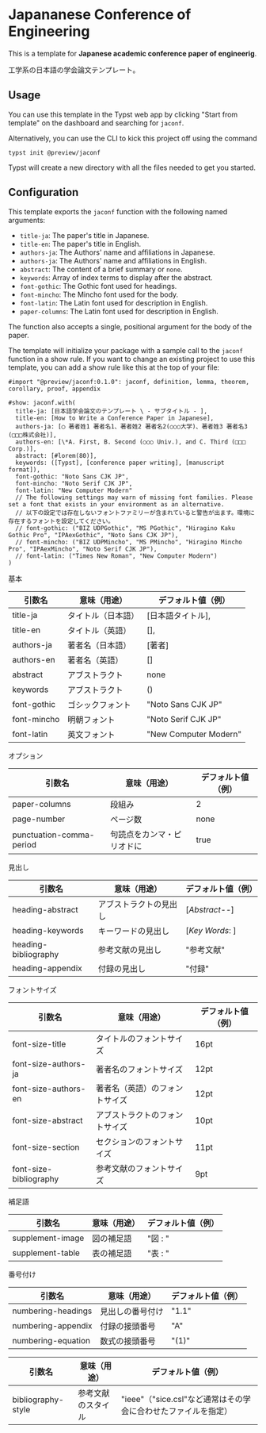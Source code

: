 # Japananese Conference of Engineering

This is a template for **Japanese academic conference paper of engineerig**.

工学系の日本語の学会論文テンプレート。

## Usage

You can use this template in the Typst web app by clicking "Start from template"
on the dashboard and searching for `jaconf`.

Alternatively, you can use the CLI to kick this project off using the command

```
typst init @preview/jaconf
```

Typst will create a new directory with all the files needed to get you started.

## Configuration

This template exports the `jaconf` function with the following named arguments:

- `title-ja`: The paper's title in Japanese.
- `title-en`: The paper's title in English.
- `authors-ja`: The Authors' name and affiliations in Japanese.
- `authors-ja`: The Authors' name and affiliations in English.
- `abstract`: The content of a brief summary or `none`.
- `keywords`: Array of index terms to display after the abstract.
- `font-gothic`: The Gothic font used for headings.
- `font-mincho`: The Mincho font used for the body.
- `font-latin`: The Latin font used for description in English.
- `paper-columns`: The Latin font used for description in English.

The function also accepts a single, positional argument for the body of the
paper.

The template will initialize your package with a sample call to the `jaconf`
function in a show rule. If you want to change an existing project to use this
template, you can add a show rule like this at the top of your file:

```typ
#import "@preview/jaconf:0.1.0": jaconf, definition, lemma, theorem, corollary, proof, appendix

#show: jaconf.with(
  title-ja: [日本語学会論文のテンプレート \ - サブタイトル - ],
  title-en: [How to Write a Conference Paper in Japanese],
  authors-ja: [◯ 著者姓1 著者名1、著者姓2 著者名2(○○○大学)、著者姓3 著者名3 (□□□株式会社)],
  authors-en: [\*A. First, B. Second (○○○ Univ.), and C. Third (□□□ Corp.)],
  abstract: [#lorem(80)],
  keywords: ([Typst], [conference paper writing], [manuscript format]),
  font-gothic: "Noto Sans CJK JP",
  font-mincho: "Noto Serif CJK JP",
  font-latin: "New Computer Modern"
  // The following settings may warn of missing font families. Please set a font that exists in your environment as an alternative.
  // 以下の設定では存在しないフォントファミリーが含まれていると警告が出ます。環境に存在するフォントを設定してください。
  // font-gothic: ("BIZ UDPGothic", "MS PGothic", "Hiragino Kaku Gothic Pro", "IPAexGothic", "Noto Sans CJK JP"),
  // font-mincho: ("BIZ UDPMincho", "MS PMincho", "Hiragino Mincho Pro", "IPAexMincho", "Noto Serif CJK JP"),
  // font-latin: ("Times New Roman", "New Computer Modern")
)
```


基本

引数名 | 意味（用途） | デフォルト値（例）
-- | -- | --
title-ja | タイトル（日本語） | [日本語タイトル],
title-en | タイトル（英語） | [],
authors-ja | 著者名（日本語）| [著者]
authors-en | 著者名（英語）| []
abstract | アブストラクト | none
keywords | アブストラクト | ()
font-gothic | ゴシックフォント | "Noto Sans CJK JP"
font-mincho | 明朝フォント | "Noto Serif CJK JP"
font-latin | 英文フォント | "New Computer Modern"

オプション

引数名 | 意味（用途） | デフォルト値（例）
-- | -- | --
paper-columns | 段組み | 2
page-number | ページ数 | none
punctuation-comma-period | 句読点をカンマ・ピリオドに | true

見出し

引数名 | 意味（用途） | デフォルト値（例）
-- | -- | --
heading-abstract | アブストラクトの見出し | [*Abstract--*]
heading-keywords | キーワードの見出し | [*Key Words*: ]
heading-bibliography | 参考文献の見出し | "参考文献"
heading-appendix | 付録の見出し | "付録"

フォントサイズ

引数名 | 意味（用途） | デフォルト値（例）
-- | -- | --
font-size-title | タイトルのフォントサイズ | 16pt
font-size-authors-ja | 著者名のフォントサイズ | 12pt
font-size-authors-en | 著者名（英語）のフォントサイズ | 12pt
font-size-abstract | アブストラクトのフォントサイズ | 10pt
font-size-section | セクションのフォントサイズ | 11pt
font-size-bibliography | 参考文献のフォントサイズ | 9pt

補足語

引数名 | 意味（用途） | デフォルト値（例）
-- | -- | --
supplement-image | 図の補足語 | "図 : "
supplement-table | 表の補足語 | "表 : "

番号付け

引数名 | 意味（用途） | デフォルト値（例）
-- | -- | --
numbering-headings | 見出しの番号付け | "1.1"
numbering-appendix | 付録の接頭番号 | "A"
numbering-equation | 数式の接頭番号 | "(1)"

引数名 | 意味（用途） | デフォルト値（例）
-- | -- | --
bibliography-style | 参考文献のスタイル | "ieee"（"sice.csl"など通常はその学会に合わせたファイルを指定）
